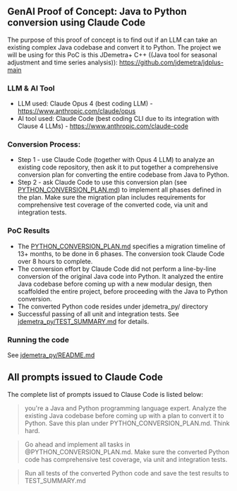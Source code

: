 ## GenAI Proof of Concept: Java to Python conversion using Claude Code
The purpose of this proof of concept is to find out if an LLM can take an existing complex Java codebase and convert it to Python. The project we will be using for this PoC is this JDemetra+ C++ ((Java tool for seasonal adjustment and time series analysis)): https://github.com/jdemetra/jdplus-main

### LLM & AI Tool
* LLM used: Claude Opus 4 (best coding LLM) - https://www.anthropic.com/claude/opus
* AI tool used: Claude Code (best coding CLI due to its integration with Clause 4 LLMs) - https://www.anthropic.com/claude-code

### Conversion Process: 
* Step 1 - use Claude Code (together with Opus 4 LLM) to analyze an existing code repository, then ask it to put together a comprehensive conversion plan for converting the entire codebase from Java to Python. 
* Step 2 - ask Claude Code to use this conversion plan (see [PYTHON_CONVERSION_PLAN.md](PYTHON_CONVERSION_PLAN.md)) to implement all phases defined in the plan. Make sure the migration plan includes requirements for comprehensive test coverage of the converted code, via unit and integration tests.

### PoC Results
* The [PYTHON_CONVERSION_PLAN.md](PYTHON_CONVERSION_PLAN.md) specifies a migration timeline of 13+ months, to be done in 6 phases. The conversion took Claude Code over 8 hours to complete. 
* The conversion effort by Claude Code did not perform a line-by-line conversion of the original Java code into Python. It analyzed the entire Java codebase before coming up with a new modular design, then scaffolded the entire project, before proceeding with the Java to Python conversion.
* The converted Python code resides under jdemetra_py/ directory
* Successful passing of all unit and integration tests. See [jdemetra_py/TEST_SUMMARY.md](jdemetra_py/TEST_SUMMARY.md) for details.

### Running the code
See [jdemetra_py/README.md](jdemetra_py/README.md)

## All prompts issued to Claude Code
The complete list of prompts issued to Clause Code is listed below:

> you're a Java and Python programming language expert. Analyze the existing Java codebase before coming up with a plan to convert it to Python. Save this plan under PYTHON_CONVERSION_PLAN.md. Think hard.

> Go ahead and implement all tasks in @PYTHON_CONVERSION_PLAN.md. Make sure the converted Python code has comprehensive test coverage, via unit and integration tests.

> Run all tests of the converted Python code and save the test results to TEST_SUMMARY.md
